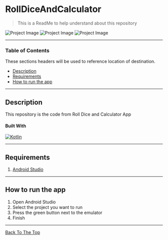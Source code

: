 # RollDiceAndCalculator

> This is a ReadMe to help understand about this repository

![Project Image](https://user-images.githubusercontent.com/26475029/101975650-14a50300-3c79-11eb-91e8-7290e7036b16.PNG)
![Project Image](https://user-images.githubusercontent.com/26475029/101975665-238bb580-3c79-11eb-9e4c-fceb2f61cb16.PNG)
![Project Image](https://user-images.githubusercontent.com/26475029/101975691-4d44dc80-3c79-11eb-9f40-41e71c116e58.PNG)


---

### Table of Contents

These sections headers will be used to reference location of destination.

- [Description](#description)
- [Requirements](#Requirements)
- [How to run the app](#how-to-run-the-app)

---

## Description

This repository is the code from Roll Dice and Calculator App

#### Built With

[![Kotlin](https://img.shields.io/badge/Android--Studio-4.1.1-green)](https://developer.android.com/studio/install?hl=id)

---

## Requirements

1. <a href="https://developer.android.com/studio?hl=id&gclid=Cj0KCQiAh4j-BRCsARIsAGeV12AGBB7D_rYGMBD5Lb9_cJuT3Ny_feW-cFm2Cb582-avOB92-fHmjPEaAjv3EALw_wcB&gclsrc=aw.ds">Android Studio</a>

---

## How to run the app

1. Open Android Studio
2. Select the project you want to run
3. Press the green button next to the emulator
4. Finish

---

[Back To The Top](#RollDiceAndCalculator)
